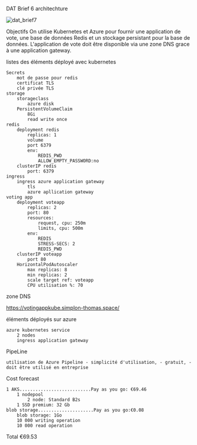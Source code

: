DAT Brief 6
architechture

![dat_brief7](https://user-images.githubusercontent.com/107990221/216079986-b6bca996-8cbf-44c6-85e0-0a12657a84ff.png)


Objectifs
On utilise Kubernetes et Azure pour fournir une application de vote, une base de données Redis et un stockage persistant pour la base de données. L'application de vote doit être disponible via une zone DNS grace à une application gateway.


listes des éléments déployé avec kubernetes

    Secrets
        mot de passe pour redis
        certificat TLS
        clé privée TLS
    storage
        storageclass
            azure disk
        PersistentVolumeClaim
            8Gi
            read write once
    redis
        deployment redis
            replicas: 1
            volume
            port 6379
            env:
                REDIS_PWD
                ALLOW_EMPTY_PASSWORD:no
        clusterIP redis
            port: 6379
    ingress
        ingress azure application gateway
            tls
            azure apllication gateway
    voting app
        deployment voteapp
            replicas: 2
            port: 80
            resources:
                request, cpu: 250m
                limits, cpu: 500m
            env:
                REDIS
                STRESS-SECS: 2
                REDIS_PWD
        clusterIP voteapp
            port 80
        HorizontalPodAutoscaler
            max replicas: 8
            min replicas: 2
            scale target ref: voteapp
            CPU utilisation %: 70

zone DNS

https://votingappkube.simplon-thomas.space/

éléments déployés sur azure

    azure kubernetes service
        2 nodes
        ingress application gateway

PipeLine

    utilisation de Azure Pipeline - simplicité d'utilisation, - gratuit, - doit être utilisé en entreprise

Cost forecast

    1 AKS...........................Pay as you go: €69.46
        1 nodepool
            2 node: Standard B2s
        1 SSD premium: 32 Gb
    blob storage.....................Pay as you go:€0.08
        blob storage: 1Go
        10 000 writing operation
        10 000 read operation

Total €69.53
